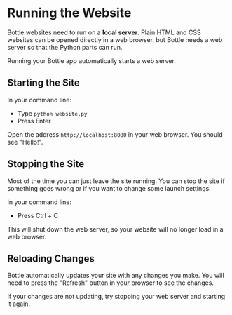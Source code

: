 # Running the Website

Bottle websites need to run on a **local server**. Plain HTML and CSS websites can be opened directly in a web browser, but Bottle needs a web server so that the Python parts can run.

Running your Bottle app automatically starts a web server.

## Starting the Site

In your command line:

- Type `python website.py`
- Press Enter

Open the address `http://localhost:8080` in your web browser. You should see "Hello!".


## Stopping the Site

Most of the time you can just leave the site running. You can stop the site if something goes wrong or if you want to change some launch settings.

In your command line:

- Press Ctrl + C

This will shut down the web server, so your website will no longer load in a web browser.


## Reloading Changes

Bottle automatically updates your site with any changes you make. You will need to press the "Refresh" button in your browser to see the changes.

If your changes are not updating, try stopping your web server and starting it again.

